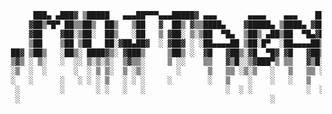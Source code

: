 
<!--
**mojtabavi/mojtabavi** is a ✨ _special_ ✨ repository because its `README.md` (this file) appears on your GitHub profile.

Here are some ideas to get you started:

- 🔭 I’m currently working on ...
- 🌱 I’m currently learning ...
- 👯 I’m looking to collaborate on ...
- 🤔 I’m looking for help with ...
- 💬 Ask me about ...
- 📫 How to reach me: ...
- 😄 Pronouns: ...
- ⚡ Fun fact: ...
-->
```txt                                                                                                         
      ███▄ ▄███▓ ▒█████   ▄▄▄██▀▀▀▄▄▄█████▓ ▄▄▄       ▄▄▄▄    ▄▄▄    ██▒   █▓ ██▓     
     ▓██▒▀█▀ ██▒▒██▒  ██▒   ▒██   ▓  ██▒ ▓▒▒████▄    ▓█████▄ ▒████▄ ▓██░   █▒▓██▒     
     ▓██    ▓██░▒██░  ██▒   ░██   ▒ ▓██░ ▒░▒██  ▀█▄  ▒██▒ ▄██▒██  ▀█▄▓██  █▒░▒██▒     
     ▒██    ▒██ ▒██   ██░▓██▄██▓  ░ ▓██▓ ░ ░██▄▄▄▄██ ▒██░█▀  ░██▄▄▄▄██▒██ █░░░██░     
 ██▓ ▒██▒   ░██▒░ ████▓▒░ ▓███▒     ▒██▒ ░  ▓█   ▓██▒░▓█  ▀█▓ ▓█   ▓██▒▒▀█░  ░██░ ██▓ 
 ▒▓▒ ░ ▒░   ░  ░░ ▒░▒░▒░  ▒▓▒▒░     ▒ ░░    ▒▒   ▓▒█░░▒▓███▀▒ ▒▒   ▓▒█░░ ▐░  ░▓   ▒▓▒ 
 ░▒  ░  ░      ░  ░ ▒ ▒░  ▒ ░▒░       ░      ▒   ▒▒ ░▒░▒   ░   ▒   ▒▒ ░░ ░░   ▒ ░ ░▒  
 ░   ░      ░   ░ ░ ░ ▒   ░ ░ ░     ░        ░   ▒    ░    ░   ░   ▒     ░░   ▒ ░ ░   
  ░         ░       ░ ░   ░   ░                  ░  ░ ░            ░  ░   ░   ░    ░  
  ░                                                        ░             ░         ░  
```
                                                                  
                                                                  
